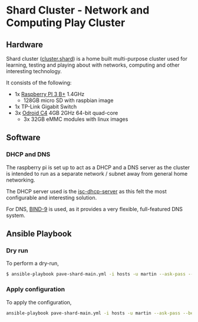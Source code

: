 # Shard Cluster - Network and Computing Play Cluster

## Hardware

Shard cluster ([cluster.shard](cluster.shard)) is a home built multi-purpose
cluster used for learning, testing and playing about with networks,
computing and other interesting technology.

It consists of the following:
    
- 1x [Raspberry PI 3 B+](https://www.raspberrypi.com/products/raspberry-pi-3-model-b-plus/) 1.4GHz
  - 128GB micro SD with raspbian image
- 1x TP-Link Gigabit Switch
- 3x [Odroid C4](https://www.odroid.co.uk/index.php?route=product/product&product_id=1027) 4GB 2GHz 64-bit quad-core
  - 3x 32GB eMMC modules with linux images

## Software

### DHCP and DNS

The raspberry pi is set up to act as a DHCP and a DNS server
as the cluster is intended to run as a separate network / subnet
away from general home networking.

The DHCP server used is the [isc-dhcp-server](https://www.isc.org/dhcp/)
as this felt the most configurable and interesting solution.

For DNS, [BIND-9](https://www.isc.org/bind/) is used, as it provides
a very flexible, full-featured DNS system.

## Ansible Playbook

### Dry run

To perform a dry-run,

```bash
$ ansible-playbook pave-shard-main.yml -i hosts -u martin --ask-pass --become --check
```

### Apply configuration

To apply the configuration,

```bash
ansible-playbook pave-shard-main.yml -i hosts -u martin --ask-pass --become
```
